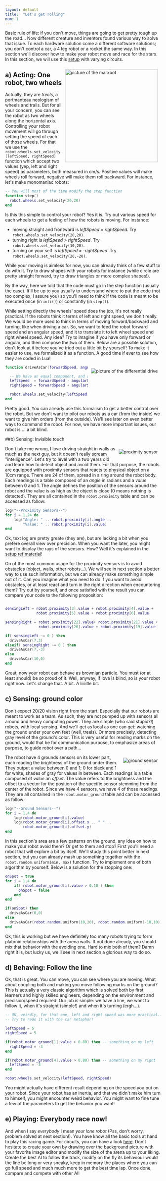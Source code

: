 ```yaml
---
layout: default
title:  "Let's get rolling"
num: 1
---
```


Basic rule of life: if you don't move, things are going to get pretty tough up the road... Now different creature and inventors found various way to solve that issue. To each hardware solution come a different software solutions; you don't control a car, a 4 leg robot or a rocket the same way. In this section we'll discover how to make your robot move and race for the stars. In this section, we will use this [setup](./assets/setup/setup_1.tar.gz) with varying circuits.

<img src="./assets/marxbot.jpg" alt="picture of the marxbot" style="height:300px; float:right; margin:10px;">

## a)  Acting: One robot, two wheels

Actually, they are *treels*, a portmanteau neologism of wheels and trails. But for all your concern, you can see the robot as two wheels along the horizontal axis. Controlling your robot movement will go through setting the speed of each of those wheels. For that we use the `robot.wheels.set_velocity(leftSpeed, rightSpeed)` function which accept two values (yep, left and right speed) as parameters, both measured in cm/s. Positive values will make wheels roll forward, negative will make them roll backward. For instance, let's make monomaniac robots:

```lua
-- You will most of the time modify the step function
function step()
  robot.wheels.set_velocity(20,20)
end
```

Is this this simple to control your robot? Yes it is. Try out various speed for each wheels to get a feeling of how the robots is moving. For instance:

* moving straight and frontward is *leftSpeed = rightSpeed*. Try `robot.wheels.set_velocity(20,20)`.
* turning right is *leftSpeed > rightSpeed*. Try `robot.wheels.set_velocity(10,20)`.
* turning on your self is *leftSpeed = -rightSpeed*. Try `robot.wheels.set_velocity(20,-20)`.

While your moving is aimless for now, you can already think of a few stuff to do with it. Try to draw shapes with your robots for instance (while circle are pretty straight forward, try to draw triangles or more complex shapes!).

By the way, here we told that the code must go in the step function (usually the case). It'll be up to you usually to understand where to put the code (not too complex, I assure you) so you'll need to think if the code is meant to be executed once (in `inti()`) or constantly (in `step()`).

While setting directly the wheels' speed does the job, it's not really practical. If the robots think it terms of left and right speed, we don't really. We would be more used to think in terms of moving forward/backward and turning, like when driving a car. So, we want to feed the robot forward speed and an angular speed, and it to translate it to left wheel speed and right wheel speed. Any idea? Try to imagine if you have only forward or angular, and then compose the two of them. Below are a possible solution, don't look at it before you've tried out a little bit by yourself! To make it easier to use, we formalized it as a function. A good time if ever to see how they are coded in Lua!

<img src="./assets/robot_wheels.png" alt="picture of the differential drive" style="float:right; margin:10px;">

```lua
function driveAsCar(forwardSpeed, angularSpeed)

  -- We have an equal component, and an opposed one   
  leftSpeed  = forwardSpeed - angularSpeed
  rightSpeed = forwardSpeed + angularSpeed

  robot.wheels.set_velocity(leftSpeed,rightSpeed)
end
```

Pretty good. You can already use this formalism to get a better control over the robot. But we don't want to pilot our robots as a car (from the inside) we want to give him orders (from the outside). We'll see later on even better ways to command the robot. For now, we have more important issues, our robot is ... a bit blind.

##b) Sensing: Invisible touch

<img src="./assets/robot_proximity.png" alt="proximity sensor" style="float:right; margin:10px;">

Don't take me wrong, I love driving straight in walls as much as the next guy, but it doesn't really scream "intelligence". Let's try to level with a two years old and learn how to detect object and avoid them. For that purpose, the robots are equipped with proximity sensors that reacts to physical object on a 10cm range. There are 24 of them, spread in a ring around the robot body. Each readings is a table composed of an *angle* in radians and a *value* between 0 and 1. The angle defines the position of the sensors around the robot and the value is as high as the object is close (0 means nothing is detected). They are all contained in the `robot.proximity` table and can be accessed as follow:

```lua
log("--Proximity Sensors--")
for i = 1,24 do
    log("Angle: " .. robot.proximity[i].angle ..
        "Value: " .. robot.proximity[i].value)
end
```

Ok, text log are pretty greate (they are), but are lacking a bit when you prefere overall view over precision. When you want the later, you might want to display the rays of the sensors. How? Well it's explained in the [setup ref material](./ref_setup.html#debug)!

On of the most common usage for the proximity sensors is to avoid obstacles (object, walls, other robots...). We will see in next section a better way to use such information, but we can already make something simple out of it. Can you imagine what you need to do if you want to avoid obstacles, or at least react and turn in the right direction when encountering them? Try out by yourself, and once satisfied with the result you can compare your code to the following proposition:

```lua

sensingLeft = robot.proximity[3].value + robot.proximity[4].value +
              robot.proximity[5].value + robot.proximity[6].value

sensingRight = robot.proximity[22].value+ robot.proximity[21].value +
               robot.proximity[20].value + robot.proximity[19].value

if( sensingLeft ~= 0 ) then
  driveAsCar(7,3)
elseif( sensingRight ~= 0 ) then
  driveAsCar(7,-3)
else
  driveAsCar(10,0)
end
```

Great, now your robot can behave as brownian particle. You must (or at least should) be so proud of it. Well, anyway, if love is blind, so is your robot right now. Let's change that. A bit. A liiiiitle bit.

## c) Sensing: ground color
Don't expect 20/20 vision right from the start. Especially that our robots are meant to work as a team. As such, they are not pumped up with sensors all around and heavy computing power. They are simple (who said stupid?!) robots, with local sensing. And we'll get as local as one can get: watching the ground under your own feet (well, treels). Or more precisely, detecting gray level of the ground's color. This is very useful for reading marks on the ground, would that be for communication purpose, to emphasize areas of purpose, to guide robot over a path...

<img src="./assets/robot_motor_ground.png" alt="ground sensor" style="float:right; margin:10px;">

The robot have 4 grounds sensors on its lower part, each reading the brightness of the ground under them. They output a value between 0 and 1; 0 for black and 1 for white, shades of gray for values in between. Each readings is a table composed of *value* an *offset*. The value refers to the brightness and the offset to a vector for the position of the specific sensor stemming from the center of the robot. Since we have 4 sensors, we have 4 of those readings. They are all contained in the `robot.motor_ground` table and can be accessed as follow:

```lua
log("--Ground Sensors--")
for i = 1,4 do
    log(robot.motor_ground[i].value)
    log(robot.motor_ground[i].offset.x .. " " ..
        robot.motor_ground[i].offset.y)
end
```

In this section's area are a few patterns on the ground, any idea on how to make your robot avoid them? Or get to them and stop? First you'll need a robot that will explore a bit by itself. We'll study this point better in next section, but you can already mash up something together with the `robot.random.uniform(min, max)` function. Try to implement one of both algorithm by yourself. Below is a solution for the stopping one:

```lua
onSpot = true
for i = 1,4 do
    if( robot.motor_ground[i].value > 0.10 ) then
      onSpot = false
    end
end

if(onSpot) then
  driveAsCar(0,0)
else
  driveAsCar(robot.random.uniform(10,20), robot.random.uniform(-10,10))
end
```

Ok, this is working but we have definitely too many robots trying to form platonic relationships with the arena walls. If not done already, you should mix that behavior with the avoiding one. Hard to mix both of them? Damn right it is, but lucky us, we'll see in next section a glorious way to do so.

## d) Behaving: Follow the line
Ok, that is great. You can move, you can see where you are moving. What about coupling both and making you move following marks on the ground? This is actually a very classic algorithm which is solved both by first learners and highly skilled engineers, depending on the environment and precision/speed required. Our job is simple: we have a line, we want to follow it, when it's straight (simple!) and when it's turning (ergh...).


```lua
-- OK, weirdly, for that one, left and right speed was more practical...
-- Try to redo it with the car metaphor!

leftSpeed = 5
rightSpeed = 5

if(robot.motor_ground[1].value > 0.80) then -- something on my left
  rightSpeed = -3
end

if(robot.motor_ground[4].value > 0.80) then -- something on my right
  leftSpeed = -3
end

robot.wheels.set_velocity(leftSpeed, rightSpeed)
```

You might actually have different result depending on the speed you put on your robot. Since your robot has an inertia, and that we didn't make him turn to himself, you might encounter weird behavior. You might want to fine tune a few of the parameters to get the behavior you want!

## e) Playing: Everybody race now!
And when I say *everybody* I mean *your lone robot* (Pss, don't worry, problem solved at next section!). You have know all the basic tools at hand to play this racing game. For circuits, you can have a look [here](./assets/circuits.tar.gz). Don't hesitate to create your own by drawing over the background picture with your favorite image editor and modify the size of the arena up to your liking. Create the best AI to follow the track, modify on the fly its behaviour would the line be long or very sneaky, keep in memory the places where you can go full speed and much much more to get the best time lap. Once done, compare and compete with other AI!
